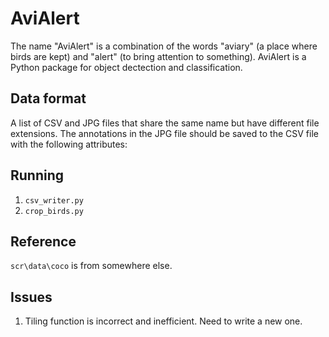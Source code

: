 # AviAlert

The name "AviAlert" is a combination of the words "aviary" (a place where birds are kept) and "alert" (to bring attention to something). AviAlert is a Python package for object dectection and classification.

## Data format

A list of CSV and JPG files that share the same name but have different file extensions. The annotations in the JPG file should be saved to the CSV file with the following attributes:

## Running

1. `csv_writer.py`
2. `crop_birds.py`

## Reference

`scr\data\coco` is from somewhere else.

## Issues

1. Tiling function is incorrect and inefficient. Need to write a new one.
